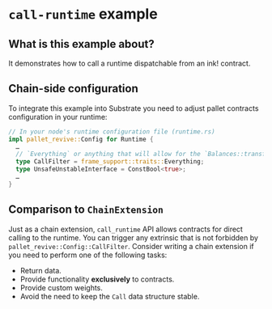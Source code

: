 # `call-runtime` example

## What is this example about?

It demonstrates how to call a runtime dispatchable from an ink! contract.

## Chain-side configuration

To integrate this example into Substrate you need to adjust pallet contracts configuration in your runtime:
  ```rust
  // In your node's runtime configuration file (runtime.rs)
  impl pallet_revive::Config for Runtime {
    …
    // `Everything` or anything that will allow for the `Balances::transfer` extrinsic.
    type CallFilter = frame_support::traits::Everything;
    type UnsafeUnstableInterface = ConstBool<true>;
    …
  }
  ```

## Comparison to `ChainExtension`

Just as a chain extension, `call_runtime` API allows contracts for direct calling to the runtime.
You can trigger any extrinsic that is not forbidden by `pallet_revive::Config::CallFilter`.
Consider writing a chain extension if you need to perform one of the following tasks:
- Return data.
- Provide functionality **exclusively** to contracts.
- Provide custom weights.
- Avoid the need to keep the `Call` data structure stable.
